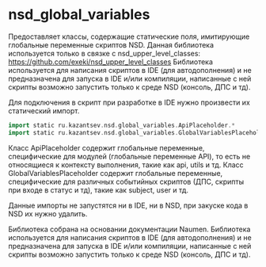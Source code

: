 # nsd_global_variables

Предоставляет классы, содержащие статические поля, имитирующие глобальные переменные скриптов NSD.
Данная библиотека используется только в связке с nsd_upper_level_classes: https://github.com/exeki/nsd_upper_level_classes
Библиотека используется для написания скриптов в IDE (для автодополнения) и не предназначена для
запуска в IDE и/или компиляции, написанные с ней скрипты возможно запустить только к среде NSD (консоль, ДПС и тд).

Для подключения в скрипт при разработке в IDE нужно произвести их статический импорт.
```groovy
import static ru.kazantsev.nsd.global_variables.ApiPlaceholder.*
import static ru.kazantsev.nsd.global_variables.GlobalVariablesPlaceholder.*
```
Класс ApiPlaceholder содержит глобальные переменные, специфические для модулей (глобальные переменные API), то есть не относящиеся к контексту выполнения, такие как api, utils и тд.
Класс GlobalVariablesPlaceholder содержит глобальные переменные, специфические для различных событийных скриптов (ДПС, скрипты при входе в статус и тд), такие как subject, user и тд.

Данные импорты не запустятся ни в IDE, ни в NSD, при закуске кода в NSD их нужно удалить.

Библиотека собрана на основании документации Naumen.
Библиотека используется для написания скриптов в IDE (для автодополнения) 
и не предназначена для запуска в IDE и/или компиляции, написанные с 
ней скрипты возможно запустить только к среде NSD (консоль, ДПС и тд).